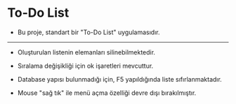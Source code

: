 # To-Do List

- Bu proje, standart bir "To-Do List" uygulamasıdır.

***

- Oluşturulan listenin elemanları silinebilmektedir.

- Sıralama değişikliği için ok işaretleri mevcuttur.

- Database yapısı bulunmadığı için, F5 yapıldığında liste sıfırlanmaktadır.

- Mouse "sağ tık" ile menü açma özelliği devre dışı bırakılmıştır.